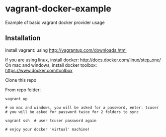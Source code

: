 vagrant-docker-example
======================

Example of basic vagrant docker provider usage

Installation
------------

Install vagrant: using http://vagrantup.com/downloads.html

If you are using linux, install docker: http://docs.docker.com/linux/step_one/
On mac and windows, install docker toolbox: https://www.docker.com/toolbox

Clone this repo

From repo folder:

    vagrant up

    # on mac and windows, you will be asked for a password, enter: tcuser
    # you will be asked for password twice for 2 folders to sync

    vagrant ssh  # user tcuser password again

    # enjoy your docker 'virtual' machine!

